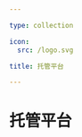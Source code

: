 ```yaml
---

type: collection

icon:
  src: /logo.svg

title: 托管平台

---
```


# 托管平台

<ShowBreadcrumb />

<ShowResources />
